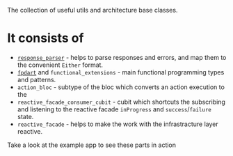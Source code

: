 The collection of useful utils and architecture base classes.

# It consists of

- [`response_parser`](https://pub.dev/packages/response_parser) - helps to
  parse responses and errors, and map them to the convenient `Either` format.
- [`fpdart`](https://pub.dev/packages/fpdart) and `functional_extensions` - main 
  functional programming types and patterns.
- `action_bloc` - subtype of the bloc which converts an action execution to the
- `reactive_facade_consumer_cubit` - cubit which shortcuts the subscribing and listening to the reactive facade
  `inProgress` and `success`/`failure` state.
- `reactive_facade` - helps to make the work with the infrastracture layer reactive. 

Take a look at the example app to see these parts in action
